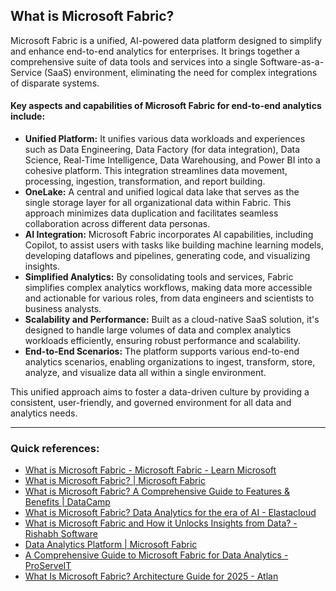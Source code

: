 ## What is Microsoft Fabric?

Microsoft Fabric is a unified, AI-powered data platform designed to simplify and enhance end-to-end analytics for enterprises. It brings together a comprehensive suite of data tools and services into a single Software-as-a-Service (SaaS) environment, eliminating the need for complex integrations of disparate systems.

#### Key aspects and capabilities of Microsoft Fabric for end-to-end analytics include:

- **Unified Platform:** It unifies various data workloads and experiences such as Data Engineering, Data Factory (for data integration), Data Science, Real-Time Intelligence, Data Warehousing, and Power BI into a cohesive platform. This integration streamlines data movement, processing, ingestion, transformation, and report building.
- **OneLake:** A central and unified logical data lake that serves as the single storage layer for all organizational data within Fabric. This approach minimizes data duplication and facilitates seamless collaboration across different data personas.
- **AI Integration:** Microsoft Fabric incorporates AI capabilities, including Copilot, to assist users with tasks like building machine learning models, developing dataflows and pipelines, generating code, and visualizing insights.
- **Simplified Analytics:** By consolidating tools and services, Fabric simplifies complex analytics workflows, making data more accessible and actionable for various roles, from data engineers and scientists to business analysts.
- **Scalability and Performance:** Built as a cloud-native SaaS solution, it's designed to handle large volumes of data and complex analytics workloads efficiently, ensuring robust performance and scalability.
- **End-to-End Scenarios:** The platform supports various end-to-end analytics scenarios, enabling organizations to ingest, transform, store, analyze, and visualize data all within a single environment.

This unified approach aims to foster a data-driven culture by providing a consistent, user-friendly, and governed environment for all data and analytics needs.

---

### **Quick references:**

- [What is Microsoft Fabric - Microsoft Fabric - Learn Microsoft](https://learn.microsoft.com/en-us/fabric/fundamentals/microsoft-fabric-overview)
- [What is Microsoft Fabric? | Microsoft Fabric](https://www.microsoft.com/en-us/microsoft-fabric/resources/data-101/what-is-fabric)
- [What is Microsoft Fabric? A Comprehensive Guide to Features & Benefits | DataCamp](https://www.datacamp.com/blog/what-is-microsoft-fabric)
- [What is Microsoft Fabric? Data Analytics for the era of AI - Elastacloud](https://www.elastacloud.com/what-is-microsoft-fabric/)
- [What is Microsoft Fabric and How it Unlocks Insights from Data? - Rishabh Software](https://www.rishabhsoft.com/blog/microsoft-fabric-data-analytics)
- [Data Analytics Platform | Microsoft Fabric](https://www.microsoft.com/en-us/microsoft-fabric)
- [A Comprehensive Guide to Microsoft Fabric for Data Analytics - ProServeIT](https://www.proserveit.com/blog/comprehensive-guide-to-microsoft-fabric)
- [What Is Microsoft Fabric? Architecture Guide for 2025 - Atlan](https://atlan.com/microsoft-fabric/)
